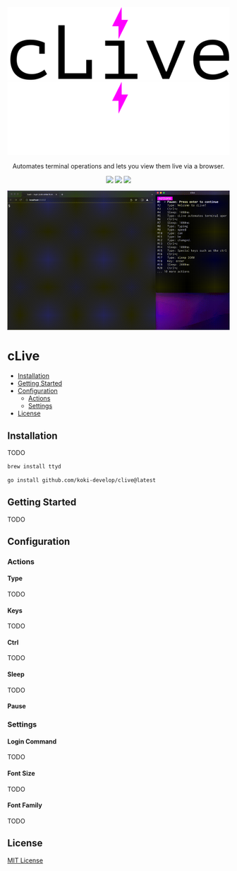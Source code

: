 <p align='center'>
<img src="./assets/logo_light.svg#gh-light-mode-only" />
<img src="./assets/logo_dark.svg#gh-dark-mode-only" />
</p>

<p align="center">
Automates terminal operations and lets you view them live via a browser.
</p>

<p align='center'>
<a href="https://github.com/koki-develop/clive/releases/latest"><img src="https://img.shields.io/github/v/release/koki-develop/clive" /></a>
<a href="https://github.com/koki-develop/clive/actions/workflows/ci.yml"><img src="https://github.com/koki-develop/clive/actions/workflows/ci.yml/badge.svg" /></a>
<a href="https://codeclimate.com/github/koki-develop/clive/maintainability"><img src="https://api.codeclimate.com/v1/badges/4f8a98e93a72c7a685c6/maintainability" /></a>
</p>

![](./examples/demo/demo.gif)

# cLive

- [Installation](#installation)
- [Getting Started](#getting-started)
- [Configuration](#configuration)
  - [Actions](#actions)
  - [Settings](#settings)
- [License](#license)

## Installation

TODO

```sh
brew install ttyd
```

```sh
go install github.com/koki-develop/clive@latest
```

## Getting Started

TODO

## Configuration

### Actions

#### Type

TODO

#### Keys

TODO

#### Ctrl

TODO

#### Sleep

TODO

#### Pause

### Settings

#### Login Command

TODO

#### Font Size

TODO

#### Font Family

TODO

## License

[MIT License](./LICENSE)

